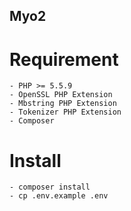 Myo2 
---------
# Requirement
    - PHP >= 5.5.9
    - OpenSSL PHP Extension
    - Mbstring PHP Extension
    - Tokenizer PHP Extension
    - Composer

# Install 

    - composer install
    - cp .env.example .env

